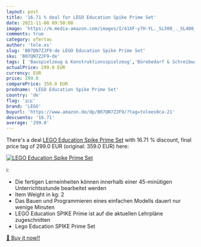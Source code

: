 ```yaml
---
layout: post
title: '16.71 % deal for LEGO Education Spike Prime Set'
date: 2021-11-08 09:50:08
image: 'https://m.media-amazon.com/images/I/41XF-y7H-YL._SL500_._SL400_.jpg'
comments: true
category: ofertas
author: 'tole.es'
slug: 'B07QN7ZJF9-de LEGO Education Spike Prime Set'
sku: 'B07QN7ZJF9-de'
tags: [ 'Bauspielzeug & Konstruktionsspielzeug','Bürobedarf & Schreibwaren','Lehrmaterialien','Schule & Universität','Spielzeug','lego', ]
actualPrice: 299.0 EUR
currency: EUR
price: 299.0
comparePrice: 359.0 EUR
prodname: 'LEGO Education Spike Prime Set'
country: 'de'
flag: '🇩🇪'
brand: 'LEGO'
buyurl: 'https://www.amazon.de/dp/B07QN7ZJF9/?tag=tolees0ca-21'
descuento: '16.71'
average: '299.0'
---
```


There's a deal [LEGO Education Spike Prime Set](https://www.amazon.de/dp/B07QN7ZJF9/?tag=tolees0ca-21)  with  16.71 % discount, final price tag of  299.0 EUR (original: 359.0 EUR) here:

[![LEGO Education Spike Prime Set](https://m.media-amazon.com/images/I/41XF-y7H-YL._SL500_._SL400_.jpg)](https://www.amazon.de/dp/B07QN7ZJF9/?tag=tolees0ca-21)

ℹ️:

- Die fertigen Lerneinheiten können innerhalb einer 45-minütigen Unterrichtsstunde bearbeitet werden
- Item Weight in kg: 2
- Das Bauen und Programmieren eines einfachen Modells dauert nur wenige Minuten
- LEGO Education SPIKE Prime ist auf die aktuellen Lehrpläne zugeschnitten
- Lego Education SPIKE Prime Set

[🛒 Buy it now!!](https://www.amazon.de/dp/B07QN7ZJF9/?tag=tolees0ca-21)
